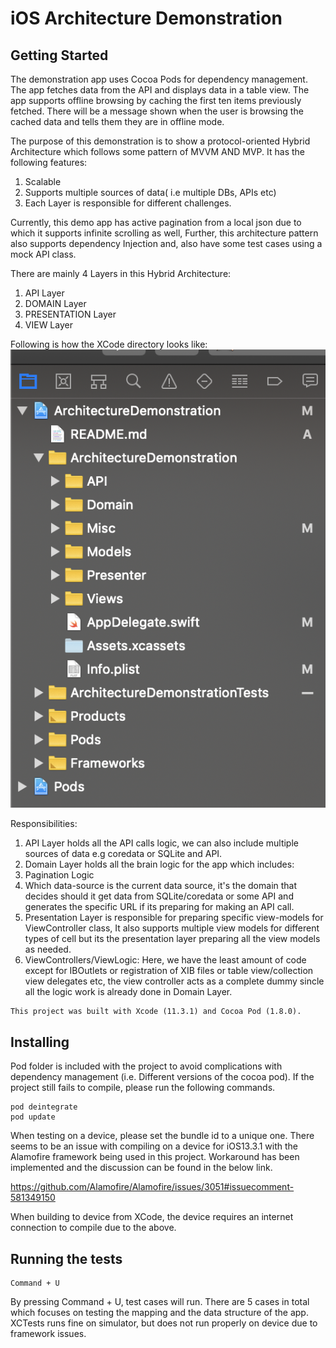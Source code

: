 # iOS Architecture Demonstration

## Getting Started

The demonstration app uses Cocoa Pods for dependency management. The app fetches data from the API and displays data in a table view. The app supports offline browsing by caching the first ten items previously fetched. There will be a message shown when the user is browsing the cached data and tells them they are in offline mode.

The purpose of this demonstration is to show a protocol-oriented Hybrid Architecture which follows some pattern of MVVM AND MVP. It has the following features:
1. Scalable
2. Supports multiple sources of data( i.e multiple DBs, APIs etc)
3. Each Layer is responsible for different challenges.

Currently, this demo app has active pagination from a local json due to which it supports infinite scrolling as well, Further, this architecture pattern also supports dependency Injection and, also have some test cases using a mock API class.

There are mainly 4 Layers in this Hybrid Architecture:
1. API Layer
2. DOMAIN Layer
3. PRESENTATION Layer
4. VIEW Layer

Following is how the XCode directory looks like:
![](Images/Xcode-Directory.png)

Responsibilities:
1. API Layer holds all the API calls logic, we can also include multiple sources of data e.g coredata or SQLite and API.
2. Domain Layer holds all the brain logic for the app which includes:
  1. Pagination Logic
  2. Which data-source is the current data source, it's the domain that decides should it get data from SQLite/coredata or some API and generates the specific URL if its preparing for making an API call.
  3. Presentation Layer is responsible for preparing specific view-models for ViewController class, It also supports multiple view models for different types of cell but its the presentation layer preparing all the view models as needed.
  4. ViewControllers/ViewLogic: Here, we have the least amount of code except for IBOutlets or registration of XIB files or table view/collection view delegates etc, the view controller acts as a complete dummy sincle all the logic work is already done in Domain Layer.

```
This project was built with Xcode (11.3.1) and Cocoa Pod (1.8.0).
```

## Installing

Pod folder is included with the project to avoid complications with dependency management (i.e. Different versions of the cocoa pod). If the project still fails to compile, please run the following commands.

```
pod deintegrate
pod update
```

When testing on a device, please set the bundle id to a unique one. There seems to be an issue with compiling on a device for iOS13.3.1 with the Alamofire framework being used in this project. Workaround has been implemented and the discussion can be found in the below link. 

https://github.com/Alamofire/Alamofire/issues/3051#issuecomment-581349150

When building to device from XCode, the device requires an internet connection to compile due to the above.


## Running the tests

```
Command + U
```

By pressing Command + U, test cases will run. There are 5 cases in total which focuses on testing the mapping and the data structure of the app. XCTests runs fine on simulator, but does not run properly on device due to framework issues.
